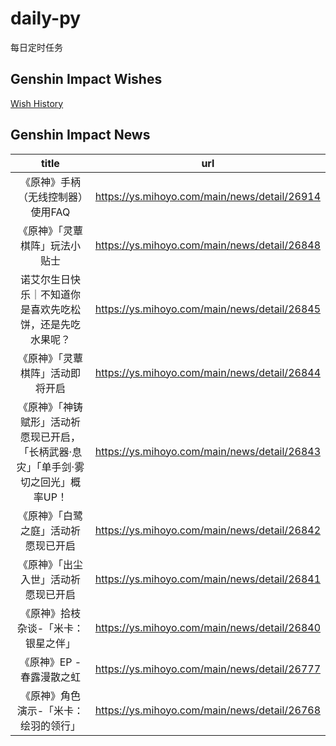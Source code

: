 # daily-py
每日定时任务


## Genshin Impact Wishes
[Wish History](./genshin_impact_wish.md)


## Genshin Impact News

| title | url |
|:---:|:---:|
| 《原神》手柄（无线控制器）使用FAQ | https://ys.mihoyo.com/main/news/detail/26914 |
| 《原神》「灵蕈棋阵」玩法小贴士 | https://ys.mihoyo.com/main/news/detail/26848 |
| 诺艾尔生日快乐｜不知道你是喜欢先吃松饼，还是先吃水果呢？  | https://ys.mihoyo.com/main/news/detail/26845 |
| 《原神》「灵蕈棋阵」活动即将开启 | https://ys.mihoyo.com/main/news/detail/26844 |
| 《原神》「神铸赋形」活动祈愿现已开启，「长柄武器·息灾」「单手剑·雾切之回光」概率UP！ | https://ys.mihoyo.com/main/news/detail/26843 |
| 《原神》「白鹭之庭」活动祈愿现已开启 | https://ys.mihoyo.com/main/news/detail/26842 |
| 《原神》「出尘入世」活动祈愿现已开启 | https://ys.mihoyo.com/main/news/detail/26841 |
| 《原神》拾枝杂谈-「米卡：银星之伴」 | https://ys.mihoyo.com/main/news/detail/26840 |
| 《原神》EP - 春露漫散之虹 | https://ys.mihoyo.com/main/news/detail/26777 |
| 《原神》角色演示-「米卡：绘羽的领行」 | https://ys.mihoyo.com/main/news/detail/26768 |

